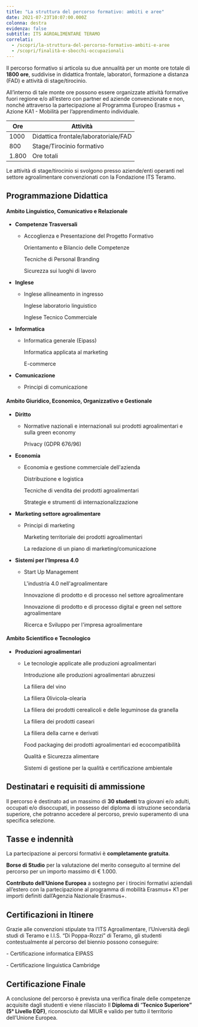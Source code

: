 ```yaml
---
title: "La struttura del percorso formativo: ambiti e aree"
date: 2021-07-23T10:07:00.000Z
colonna: destra
evidenza: false
subtitle: ITS AGROALIMENTARE TERAMO
correlati:
  - /scopri/la-struttura-del-percorso-formativo-ambiti-e-aree
  - /scopri/finalità-e-sbocchi-occupazionali
---
```

Il percorso formativo si articola su due annualità per un monte ore totale di **1800 ore**, suddivise in didattica frontale, laboratori, formazione a distanza (FAD) e attività di stage/tirocinio. 

All’interno di tale monte ore possono essere organizzate attività formative fuori regione e/o all’estero con partner ed aziende convenzionate e non, nonché attraverso la partecipazione al Programma Europeo Erasmus + Azione KA1 - Mobilità per l’apprendimento individuale. 

| Ore   | Attività                             |
| ----- | ------------------------------------ |
| 1000  | Didattica frontale/laboratoriale/FAD |
| 800   | Stage/Tirocinio formativo            |
| 1.800 | Ore totali                           |

Le attività di stage/tirocinio si svolgono presso aziende/enti operanti nel settore agroalimentare convenzionati con la Fondazione ITS Teramo.

## **Programmazione Didattica**

#### **Ambito** Linguistico, Comunicativo e Relazionale

* **Competenze Trasversali**

  * Accoglienza e Presentazione del Progetto Formativo

    Orientamento e Bilancio delle Competenze

    Tecniche di Personal Branding

    Sicurezza sui luoghi di lavoro
* **Inglese**

  * Inglese allineamento in ingresso

    Inglese laboratorio linguistico

    Inglese Tecnico Commerciale
* **Informatica**

  * Informatica generale (Eipass)

    Informatica applicata al marketing

    E-commerce
* **Comunicazione**

  * Principi di comunicazione 

#### **Ambito** Giuridico, Economico, Organizzativo e Gestionale

* **Diritto**

  * Normative nazionali e internazionali sui prodotti agroalimentari e sulla green economy

    Privacy (GDPR 676/96)
* **Economia**

  * Economia e gestione commerciale dell'azienda

    Distribuzione e logistica

    Tecniche di vendita dei prodotti agroalimentari

    Strategie e strumenti di internazionalizzazione
* **Marketing settore agroalimentare**

  * Principi di marketing 

    Marketing territoriale dei prodotti agroalimentari

    La redazione di un piano di marketing/comunicazione 
* **Sistemi per l’Impresa 4.0**

  * Start Up Management

    L'industria 4.0 nell'agroalimentare

    Innovazione di prodotto e di processo  nel settore agroalimentare

    Innovazione di prodotto e di processo  digital e green nel settore agroalimentare

    Ricerca e Sviluppo per l'impresa agroalimentare

#### **Ambito** Scientifico e Tecnologico

* **Produzioni agroalimentari**

  * Le tecnologie applicate alle produzioni agroalimentari

    Introduzione alle produzioni agroalimentari abruzzesi

    La filiera del vino

    La filiera 0livicola-olearia

    La filiera dei prodotti cerealicoli e delle leguminose da granella

    La filiera dei prodotti caseari

    La filiera della carne e derivati

    Food packaging dei prodotti agroalimentari ed ecocompatibilità

    Qualità e Sicurezza alimentare

    Sistemi di gestione per la qualità e certificazione ambientale

## **Destinatari e requisiti di ammissione**

Il percorso è destinato ad un massimo di **30 studenti** tra giovani e/o adulti, occupati e/o disoccupati, in possesso del diploma di istruzione secondaria superiore, che potranno accedere al percorso, previo superamento di una specifica selezione.

## **Tasse e indennità**

La partecipazione ai percorsi formativi è **completamente gratuita**. 

**Borse di Studio** per la valutazione del merito conseguito al termine del percorso per un importo massimo di € 1.000.

**Contributo dell’Unione Europea** a sostegno per i tirocini formativi aziendali all’estero con la partecipazione al programma di mobilità Erasmus+ K1 per importi definiti dall’Agenzia Nazionale Erasmus+.

## **Certificazioni in Itinere**

Grazie alle convenzioni stipulate tra l’ITS Agroalimentare, l’Università degli studi di Teramo e I.I.S. “Di Poppa-Rozzi” di Teramo, gli studenti contestualmente al percorso del biennio possono conseguire:

\- Certificazione informatica EIPASS

\- Certificazione linguistica Cambridge

## **Certificazione Finale**

A conclusione del percorso è prevista una verifica finale delle competenze acquisite dagli studenti e viene rilasciato Il **Diploma di** “**Tecnico Superiore” (5° Livello EQF)**, riconosciuto dal MIUR e valido per tutto il territorio dell’Unione Europea.
